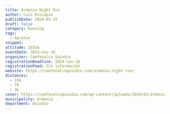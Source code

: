 ```yaml
---
title: Armenia Night Run
author: Luis Hincapie
publishDate: 2024-03-25
draft: false
category: Running
tags:
  - maraton
snippet:
altitude: 1551m
eventDate: 2024-nov-10
organizer: Comfenalco Quindio
registrationDeadline: 2024-nov-10
registrationFeed: Sin información
website: https://comfenalcoquindio.com/armenia-night-run/
distances:
  - 15k
  - 7k
  - 3k
cover: https://comfenalcoquindio.com/wp-content/uploads/2024/03/armenia-night-run-comfenalco-1.jpg
municipality: Armenia
department: Quindío
---
```

